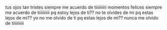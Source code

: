 tus ojos tan tristes
siempre me acuerdo de tiiiiiiiiii
momentos felices
siempre me acuerdo de tiiiiiiiiii
pq estoy lejos de ti??
no te olvides de mi
pq estas lejos de mi??
yo no me olvido de ti
pq estas lejos de mi??
nunca me olvido de tiiiiiiiiii